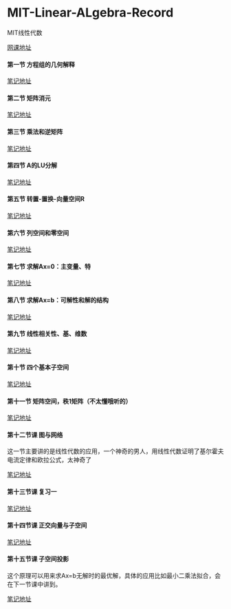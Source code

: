 # MIT-Linear-ALgebra-Record
MIT线性代数

[网课地址](http://open.163.com/newview/movie/courseintro?newurl=%2Fspecial%2Fopencourse%2Fdaishu.html)

#### 第一节  方程组的几何解释
[笔记地址](https://github.com/wzhaha/MIT-Linear-ALgebra-Record/blob/master/1%E3%80%81%E6%96%B9%E7%A8%8B%E7%BB%84%E7%9A%84%E5%87%A0%E4%BD%95%E8%A7%A3%E9%87%8A.pdf)

#### 第二节   矩阵消元
[笔记地址](https://github.com/wzhaha/MIT-Linear-ALgebra-Record/blob/master/2%E3%80%81%E7%9F%A9%E9%98%B5%E6%B6%88%E5%85%83.pdf)

#### 第三节   乘法和逆矩阵
[笔记地址](https://github.com/wzhaha/MIT-Linear-ALgebra-Record/blob/master/3%E3%80%81%E4%B9%98%E6%B3%95%E5%92%8C%E9%80%86%E7%9F%A9%E9%98%B5.pdf)

#### 第四节   A的LU分解
[笔记地址](https://github.com/wzhaha/MIT-Linear-ALgebra-Record/blob/master/4%E3%80%81A%E7%9A%84LU%E5%88%86%E8%A7%A3.pdf)

#### 第五节   转置-置换-向量空间R
[笔记地址](https://github.com/wzhaha/MIT-Linear-ALgebra-Record/blob/master/5%E3%80%81%E8%BD%AC%E7%BD%AE%EF%BC%8C%E7%BD%AE%E6%8D%A2%EF%BC%8C%E5%90%91%E9%87%8F%E7%A9%BA%E9%97%B4R.pdf)

#### 第六节   列空间和零空间
[笔记地址](https://github.com/wzhaha/MIT-Linear-ALgebra-Record/blob/master/6%E3%80%81%E5%88%97%E5%90%91%E9%87%8F%E5%92%8C%E9%9B%B6%E7%A9%BA%E9%97%B4.pdf)

#### 第七节   求解Ax=0：主变量、特
[笔记地址](https://github.com/wzhaha/MIT-Linear-ALgebra-Record/blob/master/7%E3%80%81%E6%B1%82%E8%A7%A3Ax%3D0:%E4%B8%BB%E5%8F%98%E9%87%8F%EF%BC%8C%E7%89%B9%E8%A7%A3.pdf)

#### 第八节   求解Ax=b：可解性和解的结构
[笔记地址](https://github.com/wzhaha/MIT-Linear-ALgebra-Record/blob/master/8%E3%80%81%E6%B1%82%E8%A7%A3Ax%3Db%EF%BC%8C%E5%8F%AF%E8%A7%A3%E6%80%A7%E5%92%8C%E8%A7%A3%E7%9A%84%E7%BB%93%E6%9E%84.pdf)

#### 第九节   线性相关性、基、维数
[笔记地址](https://github.com/wzhaha/MIT-Linear-ALgebra-Record/blob/master/9%E3%80%81%E7%BA%BF%E6%80%A7%E7%9B%B8%E5%85%B3%E6%80%A7%EF%BC%8C%E5%9F%BA%EF%BC%8C%E7%BB%B4%E6%95%B0.pdf)

#### 第十节    四个基本子空间
[笔记地址](https://github.com/wzhaha/MIT-Linear-ALgebra-Record/blob/master/10%E3%80%81%E5%9B%9B%E4%B8%AA%E5%9F%BA%E6%9C%AC%E5%AD%90%E7%A9%BA%E9%97%B4.pdf)

#### 第十一节  矩阵空间，秩1矩阵（不太懂哦听的） 
[笔记地址](https://github.com/wzhaha/MIT-Linear-ALgebra-Record/blob/master/11%E3%80%81%E7%9F%A9%E9%98%B5%E7%A9%BA%E9%97%B4%EF%BC%8C%E7%A7%A91%E7%9F%A9%E9%98%B5%EF%BC%8C%E5%B0%8F%E4%B8%96%E7%95%8C%E5%9B%BE.pdf)

#### 第十二节课 图与网络
这一节主要讲的是线性代数的应用，一个神奇的男人，用线性代数证明了基尔霍夫电流定律和欧拉公式，太神奇了


[笔记地址](https://github.com/wzhaha/MIT-Linear-ALgebra-Record/blob/master/12%E3%80%81%E5%9B%BE%E5%92%8C%E7%BD%91%E7%BB%9C.pdf)


#### 第十三节课 复习一
[笔记地址](https://github.com/wzhaha/MIT-Linear-ALgebra-Record/blob/master/13%E3%80%81%E5%A4%8D%E4%B9%A0%E4%B8%80.pdf)

#### 第十四节课 正交向量与子空间
[笔记地址](https://github.com/wzhaha/MIT-Linear-ALgebra-Record/blob/master/14%E3%80%81%E6%AD%A3%E4%BA%A4%E5%90%91%E9%87%8F%E4%B8%8E%E5%AD%90%E7%A9%BA%E9%97%B4.pdf)

#### 第十五节课 子空间投影
这个原理可以用来求Ax=b无解时的最优解，具体的应用比如最小二乘法拟合，会在下一节课中讲到。


[笔记地址](https://github.com/wzhaha/MIT-Linear-ALgebra-Record/blob/master/15%E3%80%81%E5%AD%90%E7%A9%BA%E9%97%B4%E6%8A%95%E5%BD%B1.pdf)
